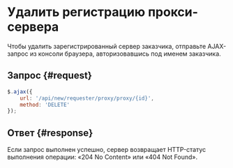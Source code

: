 # Удалить регистрацию прокси-сервера

Чтобы удалить зарегистрированный сервер заказчика, отправьте AJAX-запрос из консоли браузера, авторизовавшись под именем заказчика.

## Запрос {#request}

```js
$.ajax({
    url: '/api/new/requester/proxy/proxy/{id}',
    method: 'DELETE'
});
```

## Ответ {#response}

Если запрос выполнен успешно, сервер возвращает HTTP-статус выполнения операции: «204 No Content» или «404 Not Found».